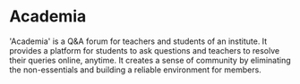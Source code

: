# Academia
'Academia' is a Q&amp;A forum for teachers and students of an institute. It provides a platform for students to ask questions and teachers to resolve their queries online, anytime. It creates a sense of community by eliminating the non-essentials and building a reliable environment for members.
